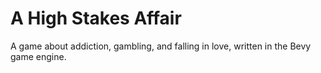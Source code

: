 # A High Stakes Affair

A game about addiction, gambling, and falling in love, written in the Bevy game engine.